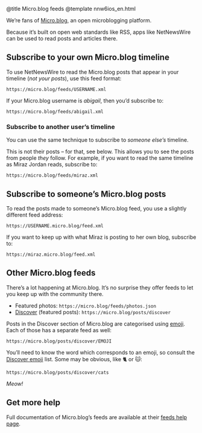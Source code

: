 @title Micro.blog feeds
@template nnw6ios_en.html

We’re fans of [Micro.blog][mb], an open microblogging platform.

Because it’s built on open web standards like RSS, apps like NetNewsWire can be used to read posts and articles there.

[mb]: https://micro.blog



Subscribe to your own Micro.blog timeline
--------------------------------------------

To use NetNewsWire to read the Micro.blog posts that appear in your timeline (*not your posts*), use this feed format:

	https://micro.blog/feeds/USERNAME.xml

If your Micro.blog username is *abigail*, then you’d subscribe to:

	https://micro.blog/feeds/abigail.xml


### Subscribe to another user’s timeline

You can use the same technique to subscribe to *someone else’s* timeline.

This is not their posts – for that, see below. This allows you to see the posts from people *they* follow. For example, if you want to read the same timeline as Miraz Jordan reads, subscribe to:
	
	https://micro.blog/feeds/miraz.xml	



Subscribe to someone’s Micro.blog posts
---------------------------------------

To read the posts made to someone’s Micro.blog feed, you use a slightly different feed address:

	https://USERNAME.micro.blog/feed.xml

If you want to keep up with what Miraz is posting to her own blog, subscribe to:

	https://miraz.micro.blog/feed.xml



Other Micro.blog feeds
----------------------

There’s a lot happening at Micro.blog. It’s no surprise they offer feeds to let you keep up with the community there.

- Featured photos: `https://micro.blog/feeds/photos.json`
- [Discover][d] (featured posts): `https://micro.blog/posts/discover`

Posts in the Discover section of Micro.blog are categorised using [emoji][tagmoji]. Each of those has a separate feed as well:

	https://micro.blog/posts/discover/EMOJI
	
You’ll need to know the word which corresponds to an emoji, so consult the [Discover emoji][tagmoji] list. Some may be obvious, like 🐈 or 🐱:

	https://micro.blog/posts/discover/cats

*Meow!*



Get more help
-------------

Full documentation of Micro.blog’s feeds are available at their [feeds help page][mb-feeds].


[d]: https://micro.blog/discover
[tagmoji]: https://help.micro.blog/2018/tagmoji/
[mb-feeds]: https://help.micro.blog/2017/api-feeds/
